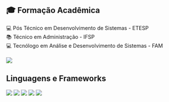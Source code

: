 <div>
  <h2>🎓 Formação Acadêmica </h2>
 💻  Pós Técnico em Desenvolvimento de Sistemas - ETESP <br>
 📚  Técnico em Administração - IFSP  <br>
 💻  Tecnólogo em  Análise e Desenvolvimento de Sistemas - FAM <br>
</br>
  <div>
  <a href="https://www.linkedin.com/in/https:/osantosalex1/" target="_blank"><img src="https://img.shields.io/badge/LinkedIn-0077B5?style=for-the-badge&logo=linkedin&logoColor=white"/></a>
</div>
</div>
  <h2>Linguagens e Frameworks</h2>
  <img src=https://progress-bar.dev/75?title=JAVASCRIPT />
  <img src=https://progress-bar.dev/85?title=JAVA  />
  <img src=https://progress-bar.dev/60?title=PYTHON  />
  <img src=https://progress-bar.dev/55?title=SQL  />
  <img src=https://progress-bar.dev/40?title=REACT  />
</div>
